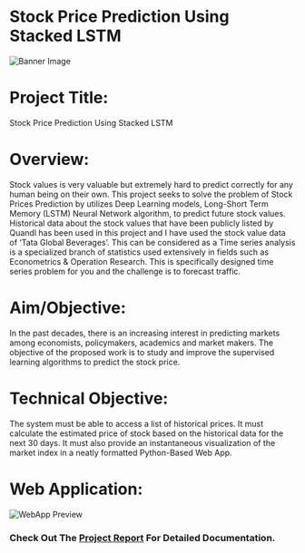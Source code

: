 
# Stock Price Prediction Using Stacked LSTM

![Banner Image](https://drive.google.com/uc?export=view&id=1Xcvm9JSl5dEJ2jmxEmy-TMh_ezooPWVy)


# Project Title:
Stock Price Prediction Using Stacked LSTM

# Overview:
Stock values is very valuable but extremely hard to predict correctly for any human being on their own. This project seeks to solve the problem of Stock Prices Prediction by utilizes Deep Learning models, Long-Short Term Memory (LSTM) Neural Network algorithm, to predict future stock values.  Historical data about the stock values that have been publicly listed by Quandl has been used in this project and I have used the stock value data of ‘Tata Global Beverages’. This can be considered as a Time series analysis is a specialized branch of statistics used extensively in fields such as Econometrics & Operation Research. This is specifically designed time series problem for you and the challenge is to forecast traffic.


# Aim/Objective:
In the past decades, there is an increasing interest in predicting markets among economists, policymakers, academics and market makers. The objective of the proposed work is to study and improve the supervised learning algorithms to predict the stock price.


# Technical Objective:
The system must be able to access a list of historical prices. It must calculate the estimated price of stock based on the historical data for the next 30 days. It must also provide an instantaneous visualization of the market index in a neatly formatted Python-Based Web App.

# Web Application:
![WebApp Preview](https://drive.google.com/uc?export=view&id=1kAAXAgayNwZOqzMSuHR8yq10E641JXJF)

### Check Out The [Project Report](https://github.com/jackpraveenraj/Stock_Prediction_Using_LSTM/blob/main/Stock%20Prediction%20Project%20Report%20Github.pdf) For Detailed Documentation.
